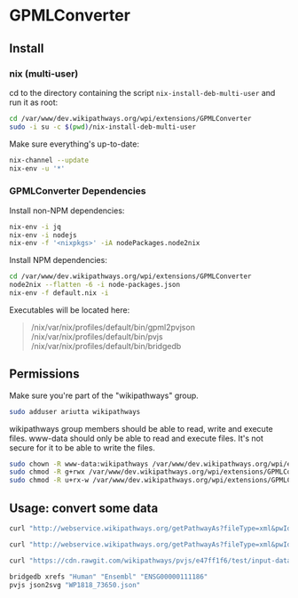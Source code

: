 # GPMLConverter

## Install

### nix (multi-user)
cd to the directory containing the script `nix-install-deb-multi-user` and run it as root:
```sh
cd /var/www/dev.wikipathways.org/wpi/extensions/GPMLConverter
sudo -i su -c $(pwd)/nix-install-deb-multi-user
```

Make sure everything's up-to-date:
```sh
nix-channel --update
nix-env -u '*'
```

### GPMLConverter Dependencies

Install non-NPM dependencies:
```sh
nix-env -i jq
nix-env -i nodejs
nix-env -f '<nixpkgs>' -iA nodePackages.node2nix
```

Install NPM dependencies:
```sh
cd /var/www/dev.wikipathways.org/wpi/extensions/GPMLConverter
node2nix --flatten -6 -i node-packages.json
nix-env -f default.nix -i
```

Executables will be located here:
> /nix/var/nix/profiles/default/bin/gpml2pvjson
> /nix/var/nix/profiles/default/bin/pvjs
> /nix/var/nix/profiles/default/bin/bridgedb

## Permissions
Make sure you're part of the "wikipathways" group.
```sh
sudo adduser ariutta wikipathways
```
wikipathways group members should be able to read, write and execute files.
www-data should only be able to read and execute files. It's not secure for it to be able to write the files.
```sh
sudo chown -R www-data:wikipathways /var/www/dev.wikipathways.org/wpi/extensions/GPMLConverter/
sudo chmod -R g+rwx /var/www/dev.wikipathways.org/wpi/extensions/GPMLConverter/
sudo chmod -R u+rx-w /var/www/dev.wikipathways.org/wpi/extensions/GPMLConverter/
```

## Usage: convert some data

```sh
curl "http://webservice.wikipathways.org/getPathwayAs?fileType=xml&pwId=WP554&revision=77712&format=json" | jq -r .data | base64 --decode | gpml2pvjson --id "http://identifiers.org/wikipathways/WP554" --pathway-version "77712"

curl "http://webservice.wikipathways.org/getPathwayAs?fileType=xml&pwId=WP554&revision=77712&format=xml" | xpath "*/ns1:data/text()" | base64 --decode | gpml2pvjson --id "http://identifiers.org/wikipathways/WP554" --pathway-version "77712"

curl "https://cdn.rawgit.com/wikipathways/pvjs/e47ff1f6/test/input-data/troublesome-pathways/WP1818_73650.gpml" | gpml2pvjson --id "http://identifiers.org/wikipathways/WP1818" --pathway-version "73650" > "WP1818_73650.json"

bridgedb xrefs "Human" "Ensembl" "ENSG00000111186"
pvjs json2svg "WP1818_73650.json"
```
